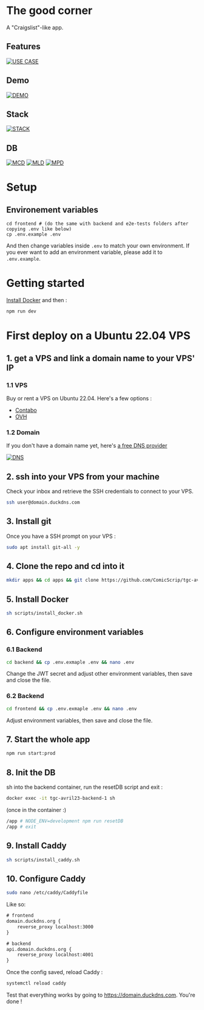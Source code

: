 # The good corner

A "Craigslist"-like app.

## Features

[![USE CASE](https://i.imgur.com/XODtq5W.png)](https://i.imgur.com/XODtq5W.png)

## Demo

[![DEMO](https://cdn.loom.com/sessions/thumbnails/215b1a87ffcc4d428f8214d41ad3556f-with-play.gif)](https://www.loom.com/share/215b1a87ffcc4d428f8214d41ad3556f)

## Stack

[![STACK](https://i.imgur.com/EiyYixC.png)](https://i.imgur.com/EiyYixC.png)

## DB

[![MCD](https://i.imgur.com/9jN0lAp.png)](https://i.imgur.com/9jN0lAp.png)
[![MLD](https://i.imgur.com/ZaDTKNi.png)](https://i.imgur.com/ZaDTKNi.png)
[![MPD](https://i.imgur.com/EsaNI6K.png)](https://i.imgur.com/EsaNI6K.png)

# Setup

## Environement variables

```
cd frontend # (do the same with backend and e2e-tests folders after copying .env like below)
cp .env.example .env
```

And then change variables inside `.env` to match your own environment.
If you ever want to add an environment variable, please add it to `.env.example`.

# Getting started

[Install Docker](https://www.docker.com/products/docker-desktop/) and then :

```sh
npm run dev
```

# First deploy on a Ubuntu 22.04 VPS

## 1. get a VPS and link a domain name to your VPS' IP

### 1.1 VPS

Buy or rent a VPS on Ubuntu 22.04. Here's a few options :

- [Contabo](https://contabo.com/en/vps/cloud-vps-1/?image=ubuntu.323&qty=1&contract=1&storage-type=vps1-100-gb-nvme)
- [OVH](<https://www.ovh.com/fr/order/vps/?v=3&_gl=1*dbt12s*_gcl_aw*R0NMLjE3MDkzMDA5MjguQ2p3S0NBaUFsb2F2QmhCT0Vpd0FidEFKTzV3Um1rS1p3anZfSXF1ZlBxanVOQk1yZzBsWGpQRTRlSnJHLXlnX1VmSHdmWnBhNkd2RmxSb0NTRFlRQXZEX0J3RQ..*_gcl_au*MTQ2NzQyNTYxNi4xNzA5MzAwODk3#/vps/build?selection=~(range~'VLE-2~pricingMode~'default~flavor~'vps-le-2-2-40~os~'ubuntu_22_04~datacenters~(GRA~1)~duration~'P1M)>)

### 1.2 Domain

If you don't have a domain name yet, here's [a free DNS provider](https://www.duckdns.org)

[![DNS](https://i.imgur.com/0eGZOai.png)](https://i.imgur.com/0eGZOai.png)

## 2. ssh into your VPS from your machine

Check your inbox and retrieve the SSH credentials to connect to your VPS.

```sh
ssh user@domain.duckdns.com
```

## 3. Install git

Once you have a SSH prompt on your VPS :

```sh
sudo apt install git-all -y
```

## 4. Clone the repo and cd into it

```sh
mkdir apps && cd apps && git clone https://github.com/ComicScrip/tgc-avril23.git && cd tgc-avril23
```

## 5. Install Docker

```sh
sh scripts/install_docker.sh
```

## 6. Configure environment variables

### 6.1 Backend

```sh
cd backend && cp .env.exmaple .env && nano .env
```

Change the JWT secret and adjust other environment variables, then save and close the file.

### 6.2 Backend

```sh
cd frontend && cp .env.exmaple .env && nano .env
```

Adjust environment variables, then save and close the file.

## 7. Start the whole app

```sh
npm run start:prod
```

## 8. Init the DB

sh into the backend container, run the resetDB script and exit :

```sh
docker exec -it tgc-avril23-backend-1 sh
```

(once in the container :)

```sh
/app # NODE_ENV=development npm run resetDB
/app # exit
```

## 9. Install Caddy

```sh
sh scripts/install_caddy.sh
```

## 10. Configure Caddy

```sh
sudo nano /etc/caddy/Caddyfile
```

Like so:

```txt
# frontend
domain.duckdns.org {
    reverse_proxy localhost:3000
}

# backend
api.domain.duckdns.org {
    reverse_proxy localhost:4001
}
```

Once the config saved, reload Caddy :

```sh
systemctl reload caddy
```

Test that everything works by going to https://domain.duckdns.com.
You're done !
